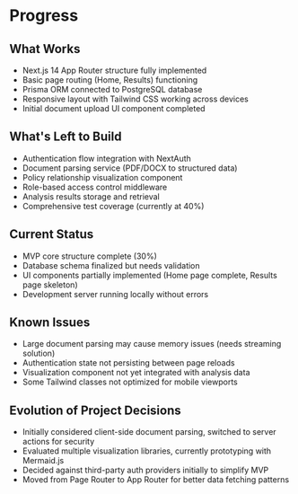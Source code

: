 # Progress

## What Works
- Next.js 14 App Router structure fully implemented
- Basic page routing (Home, Results) functioning
- Prisma ORM connected to PostgreSQL database
- Responsive layout with Tailwind CSS working across devices
- Initial document upload UI component completed

## What's Left to Build
- Authentication flow integration with NextAuth
- Document parsing service (PDF/DOCX to structured data)
- Policy relationship visualization component
- Role-based access control middleware
- Analysis results storage and retrieval
- Comprehensive test coverage (currently at 40%)

## Current Status
- MVP core structure complete (30%)
- Database schema finalized but needs validation
- UI components partially implemented (Home page complete, Results page skeleton)
- Development server running locally without errors

## Known Issues
- Large document parsing may cause memory issues (needs streaming solution)
- Authentication state not persisting between page reloads
- Visualization component not yet integrated with analysis data
- Some Tailwind classes not optimized for mobile viewports

## Evolution of Project Decisions
- Initially considered client-side document parsing, switched to server actions for security
- Evaluated multiple visualization libraries, currently prototyping with Mermaid.js
- Decided against third-party auth providers initially to simplify MVP
- Moved from Page Router to App Router for better data fetching patterns
